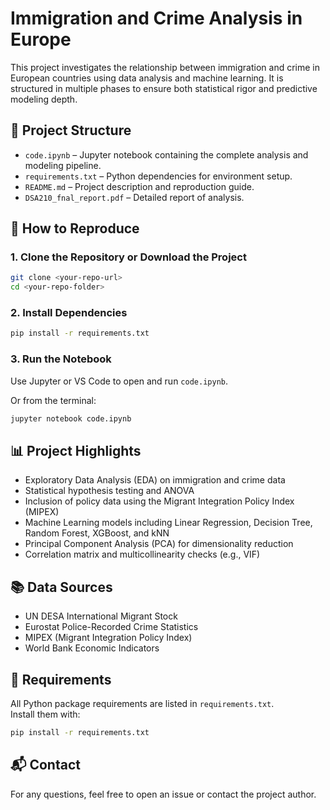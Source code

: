 # Immigration and Crime Analysis in Europe

This project investigates the relationship between immigration and crime in European countries using data analysis and machine learning. It is structured in multiple phases to ensure both statistical rigor and predictive modeling depth.

## 📁 Project Structure

- `code.ipynb` – Jupyter notebook containing the complete analysis and modeling pipeline.
- `requirements.txt` – Python dependencies for environment setup.
- `README.md` – Project description and reproduction guide.
- `DSA210_fnal_report.pdf` – Detailed report of analysis.


## 🚀 How to Reproduce

### 1. Clone the Repository or Download the Project
```bash
git clone <your-repo-url>
cd <your-repo-folder>
```

### 2. Install Dependencies
```bash
pip install -r requirements.txt
```

### 3. Run the Notebook
Use Jupyter or VS Code to open and run `code.ipynb`.

Or from the terminal:
```bash
jupyter notebook code.ipynb
```

## 📊 Project Highlights

- Exploratory Data Analysis (EDA) on immigration and crime data
- Statistical hypothesis testing and ANOVA
- Inclusion of policy data using the Migrant Integration Policy Index (MIPEX)
- Machine Learning models including Linear Regression, Decision Tree, Random Forest, XGBoost, and kNN
- Principal Component Analysis (PCA) for dimensionality reduction
- Correlation matrix and multicollinearity checks (e.g., VIF)

## 📚 Data Sources

- UN DESA International Migrant Stock
- Eurostat Police-Recorded Crime Statistics
- MIPEX (Migrant Integration Policy Index)
- World Bank Economic Indicators

## 🧪 Requirements

All Python package requirements are listed in `requirements.txt`.  
Install them with:
```bash
pip install -r requirements.txt
```

## 📬 Contact

For any questions, feel free to open an issue or contact the project author.
